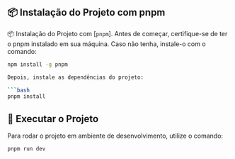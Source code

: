 ## 📦 Instalação do Projeto com pnpm

📦 Instalação do Projeto com [`pnpm`].
Antes de começar, certifique-se de ter o pnpm instalado em sua máquina. Caso não tenha, instale-o com o comando:

```bash
npm install -g pnpm

Depois, instale as dependências do projeto:

```bash
pnpm install 
```
## 🚀 Executar o Projeto
Para rodar o projeto em ambiente de desenvolvimento, utilize o comando:

```bash
pnpm run dev
